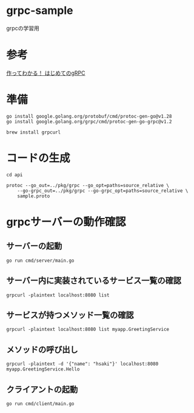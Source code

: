 # grpc-sample
grpcの学習用
# 参考
[作ってわかる！ はじめてのgRPC](https://zenn.dev/hsaki/books/golang-grpc-starting)
# 準備
```
go install google.golang.org/protobuf/cmd/protoc-gen-go@v1.28
go install google.golang.org/grpc/cmd/protoc-gen-go-grpc@v1.2
```
```
brew install grpcurl
```
# コードの生成
```
cd api

protoc --go_out=../pkg/grpc --go_opt=paths=source_relative \
	--go-grpc_out=../pkg/grpc --go-grpc_opt=paths=source_relative \
	sample.proto
```

# grpcサーバーの動作確認
## サーバーの起動
```
go run cmd/server/main.go
```
## サーバー内に実装されているサービス一覧の確認
```
grpcurl -plaintext localhost:8080 list
```
## サービスが持つメソッド一覧の確認
```
grpcurl -plaintext localhost:8080 list myapp.GreetingService
```
## メソッドの呼び出し
```
grpcurl -plaintext -d '{"name": "hsaki"}' localhost:8080 myapp.GreetingService.Hello
```
## クライアントの起動
```
go run cmd/client/main.go
```